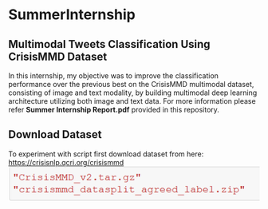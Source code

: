 # SummerInternship
## Multimodal Tweets Classification Using CrisisMMD Dataset
In this internship, my objective was to improve the classification performance over the previous best on the CrisisMMD multimodal dataset, consisting of image and text modality, by building multimodal deep learning architecture utilizing both image and text data. For more information please refer **Summer Internship Report.pdf** provided in this repository.
## Download Dataset
To experiment with script first download dataset from here: https://crisisnlp.qcri.org/crisismmd
![DataFilesNmae](Images/datafilename.PNG)
